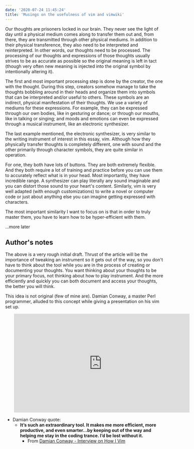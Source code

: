 ```yaml
---
date: '2020-07-24 11:45:24'
title: 'Musings on the usefulness of vim and vimwiki'
---
```

Our thoughts are prisoners locked in our brain. They never see the light of day
until a physical medium comes along to transfer them out and, from there, they
are transmitted through other physical mediums. In addition to their physical
transference, they also need to be interpreted and reinterpreted. In other
words, our thoughts need to be processed. The processing of our thoughts and
expressions of those thoughts usually strives to be as accurate as possible so
the original meaning is left in tact (though very often new meaning is injected
into the original symbol by intentionally altering it).

The first and most important processing step is done by the creator, the one
with the thought. During this step, creators somehow manage to take the thoughts
bobbling around in their heads and organize them into symbols that can be
interpreted and/or useful to others. These symbols are an indirect, physical
manifestation of their thoughts. We use a variety of mediums for these
expressions. For example, they can be expressed through our own bodies, like
in gesturing or dance; or through our mouths, like in talking or singing; and
moods and emotions can even be expressed through a musical instrument, like an
electronic synthesizer.

The last example mentioned, the electronic synthesizer, is very similar to the
writing instrument of interest in this essay, vim. Although how they physically
transfer thoughts is completely different, one with sound and the other
primarily through character symbols, they are quite similar in operation.

For one, they both have lots of buttons. They are both extremely flexible. And
they both require a lot of training and practice before you can use them to
accurately reflect what is in your head. Most importantly, they have incredible
range. A synthesizer can play literally any sound imaginable and you can distort
those sound to your heart's content. Similarly, vim is very well adapted (with
enough customizations) to write a novel or computer code or just about anything
else you can imagine getting expressed with characters.

The most important similarity I want to focus on is that in order to truly
master them, you have to learn how to be hyper-efficient with them.

...more later

## Author's notes
The above is a very rough initial draft. Thrust of the article will be the
importance of tweaking an instrument so it gets out of the way, so you don't
have to think about the tool while you are in the process of creating or
documenting your thoughts. You want thinking about your thoughts to be your
primary focus, not thinking about how to play instrument. And the more
efficiently and quickly you can both document and access your thoughts, the
better you will think.

This idea is not original (few of mine are). Damian Conway, a master Perl
programmer, alluded to this concept while giving a presentation on his vim set
up.

<iframe width="560" style="margin-left: 2.0em" height="315" src="https://www.youtube.com/embed/aHm36-na4-4" frameborder="0" allow="accelerometer; autoplay; encrypted-media; gyroscope; picture-in-picture" allowfullscreen></iframe>

* Damian Conway quote:
  * **It’s such an extraordinary tool. It makes me more efficient, more
    productive, and even smarter…by keeping out of the way and helping me stay
    in the coding trance. I’d be lost without it.**
    * From [Damian Conway - Interview on How I Vim](http://howivim.com/2016/damian-conway/)
